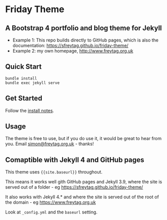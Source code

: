 # Friday Theme

## A Bootstrap 4 portfolio and blog theme for Jekyll

* Example 1: This repo builds directly to GitHub pages, which is also the documentation:  https://sfreytag.github.io/friday-theme/
* Example 2: my own homepage, http://www.freytag.org.uk

## Quick Start

```
bundle install
bundle exec jekyll serve
```

## Get Started

Follow the [install notes](https://sfreytag.github.io/friday-theme/projects/install.html).

## Usage

The theme is free to use, but if you do use it, it would be great to hear from you. Email simon@freytag.org.uk - thanks!

## Comaptible with Jekyll 4 and GitHub pages

This theme uses `{{site.baseurl}}` throughout.

This means it works well gith GitHub pages and Jekyll 3.9, where the site is served out of a folder - eg https://sfreytag.github.io/friday-theme/

It also works with Jekyll 4.* and where the site is served out of the root of the domain - eg https://www.freytag.org.uk

Look at `_config.yml` and the `baseurl` setting.
